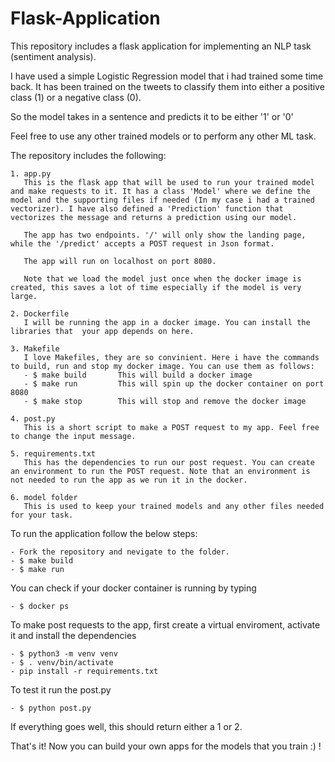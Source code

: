 # Flask-Application

This repository includes a flask application for implementing an NLP task (sentiment analysis).

I have used a simple Logistic Regression model that i had trained some time back. It has been trained on the tweets to classify them into either a positive class (1) or a negative class (0).

So the model takes in a sentence and predicts it to be either '1' or '0'

Feel free to use any other trained models or to perform any other ML task.

The repository includes the following:

    1. app.py
       This is the flask app that will be used to run your trained model and make requests to it. It has a class 'Model' where we define the model and the supporting files if needed (In my case i had a trained vectorizer). I have also defined a 'Prediction' function that vectorizes the message and returns a prediction using our model.

       The app has two endpoints. '/' will only show the landing page, while the '/predict' accepts a POST request in Json format.

       The app will run on localhost on port 8080.

       Note that we load the model just once when the docker image is created, this saves a lot of time especially if the model is very large.

    2. Dockerfile
       I will be running the app in a docker image. You can install the libraries that  your app depends on here.

    3. Makefile
       I love Makefiles, they are so convinient. Here i have the commands to build, run and stop my docker image. You can use them as follows:
       - $ make build       This will build a docker image
       - $ make run         This will spin up the docker container on port 8080
       - $ make stop        This will stop and remove the docker image

    4. post.py
       This is a short script to make a POST request to my app. Feel free to change the input message.

    5. requirements.txt
       This has the dependencies to run our post request. You can create an environment to run the POST request. Note that an environment is not needed to run the app as we run it in the docker.

    6. model folder
       This is used to keep your trained models and any other files needed for your task.   


To run the application follow the below steps:

    - Fork the repository and nevigate to the folder.
    - $ make build
    - $ make run

You can check if your docker container is running by typing 
    
    - $ docker ps

To make post requests to the app, first create a virtual enviroment, activate it and install the dependencies

    - $ python3 -m venv venv
    - $ . venv/bin/activate
    - pip install -r requirements.txt

To test it run the post.py

    - $ python post.py

If everything goes well, this should return either a 1 or 2.

That's it! Now you can build your own apps for the models that you train :) !








